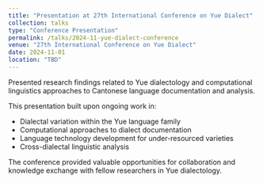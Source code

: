 ```yaml
---
title: "Presentation at 27th International Conference on Yue Dialect"
collection: talks
type: "Conference Presentation"
permalink: /talks/2024-11-yue-dialect-conference
venue: "27th International Conference on Yue Dialect"
date: 2024-11-01
location: "TBD"
---
```


Presented research findings related to Yue dialectology and computational linguistics approaches to Cantonese language documentation and analysis.

This presentation built upon ongoing work in:
- Dialectal variation within the Yue language family
- Computational approaches to dialect documentation
- Language technology development for under-resourced varieties
- Cross-dialectal linguistic analysis

The conference provided valuable opportunities for collaboration and knowledge exchange with fellow researchers in Yue dialectology.
